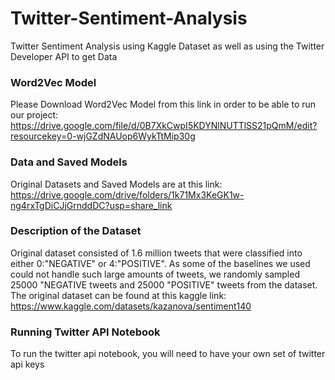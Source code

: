 # Twitter-Sentiment-Analysis
Twitter Sentiment Analysis using Kaggle Dataset as well as using the Twitter Developer API to get Data


### Word2Vec Model
Please Download Word2Vec Model from this link in order to be able to run our project: https://drive.google.com/file/d/0B7XkCwpI5KDYNlNUTTlSS21pQmM/edit?resourcekey=0-wjGZdNAUop6WykTtMip30g

### Data and Saved Models
Original Datasets and Saved Models are at this link: https://drive.google.com/drive/folders/1k71Mx3KeGK1w-ng4rxTgDiCJjGrnddDC?usp=share_link

### Description of the Dataset
Original dataset consisted of 1.6 million tweets that were classified into either 0:"NEGATIVE" or 4:"POSITIVE". As some of the baselines we used could not handle such large amounts of tweets, we randomly sampled 25000 "NEGATIVE tweets and 25000 "POSITIVE" tweets from the dataset. The original dataset can be found at this kaggle link: https://www.kaggle.com/datasets/kazanova/sentiment140

### Running Twitter API Notebook
To run the twitter api notebook, you will need to have your own set of twitter api keys
